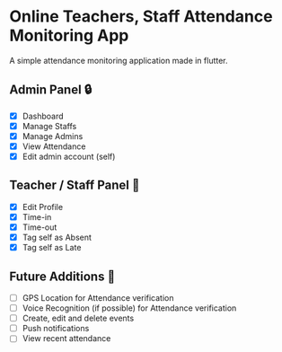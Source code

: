 # Online Teachers, Staff Attendance Monitoring App
A simple attendance monitoring application made in flutter.

## Admin Panel :lock:
- [x] Dashboard
- [x] Manage Staffs
- [x] Manage Admins
- [x] View Attendance
- [x] Edit admin account (self)

## Teacher / Staff Panel :pencil:
- [x] Edit Profile
- [x] Time-in
- [x] Time-out
- [x] Tag self as Absent
- [x] Tag self as Late

## Future Additions :key:
- [ ] GPS Location for Attendance verification
- [ ] Voice Recognition (if possible) for Attendance verification
- [ ] Create, edit and delete events
- [ ] Push notifications
- [ ] View recent attendance